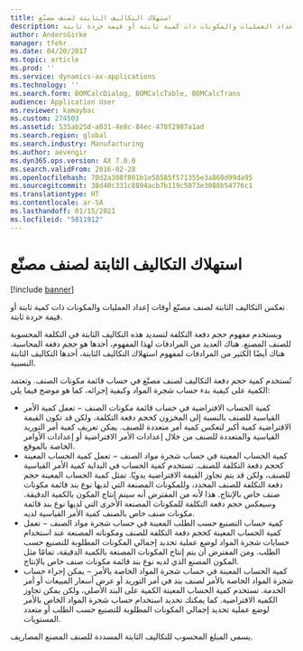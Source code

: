 ```yaml
---
title: استهلاك التكاليف الثابتة لصنف مصنّع
description: تعكس التكاليف الثابتة لصنف مصنّع أوقات إعداد العمليات والمكونات ذات كمية ثابتة أو قيمة خردة ثابتة.
author: AndersGirke
manager: tfehr
ms.date: 04/20/2017
ms.topic: article
ms.prod: ''
ms.service: dynamics-ax-applications
ms.technology: ''
ms.search.form: BOMCalcDialog, BOMCalcTable, BOMCalcTrans
audience: Application User
ms.reviewer: kamaybac
ms.custom: 274503
ms.assetid: 535ab25d-a031-4e8c-84ec-478f2987a1ad
ms.search.region: global
ms.search.industry: Manufacturing
ms.author: aevengir
ms.dyn365.ops.version: AX 7.0.0
ms.search.validFrom: 2016-02-28
ms.openlocfilehash: 70d2a308f801b1e58585f571355e3a860d99da95
ms.sourcegitcommit: 38d40c331c8894acb7b119c5073e3088b54776c1
ms.translationtype: HT
ms.contentlocale: ar-SA
ms.lasthandoff: 01/15/2021
ms.locfileid: "5011912"
---
```

# <a name="amortize-constant-costs-for-a-manufactured-item"></a>استهلاك التكاليف الثابتة لصنف مصنّع

[!include [banner](../includes/banner.md)]

تعكس التكاليف الثابتة لصنف مصنّع أوقات إعداد العمليات والمكونات ذات كمية ثابتة أو قيمة خردة ثابتة. 

ويستخدم مفهوم حجم دفعة التكلفة لتسديد هذه التكاليف الثابتة في التكلفة المحسوبة للصنف المصنع. هناك العديد من المرادفات لهذا المفهوم، أحدها هو حجم دفعة المحاسبة. هناك أيضًا الكثير من المرادفات لمفهوم استهلاك التكاليف الثابتة، أحدها التكاليف الثابتة النسبية.

تُستخدم كمية حجم دفعة التكاليف لصنف مصنّغ في حساب قائمة مكونات الصنف. وتعتمد الكمية على كيفية بدء حساب شجرة المواد وكيفية إجرائه، كما هو موضح فيما يلي:

-   كمية الحساب الافتراضية في حساب قائمة مكونات الصنف − تعمل ‏‏كمية الأمر القياسية للصنف بالنسبة إلى المخزون كحجم دفعة التكلفة، ولكن قد تكون القيمة الافتراضية كمية أكبر لتعكس كمية أمر متعددة للصنف. يمكن تعريف كمية أمر التوريد القياسية والمتعددة للصنف من خلال ‏‏إعدادات الأمر الافتراضية أو ‏‏إعدادات الأوامر الخاصة بالموقع.
-   كمية الحساب المعينة في حساب شجرة مواد الصنف − تعمل كمية الحساب المعينة كحجم دفعة التكلفة للصنف. تستخدم كمية الحساب في البداية كمية الأمر القياسية للصنف، ولكن قد يتم تجاوز القيمة الافتراضية يدويًا. تمثل كمية الحساب المعينة حجم دفعة التكلفة للصنف المحدد، وللمكونات المصنعة التي لديها نوع بند قائمة مكونات صنف خاص بالإنتاج. هذا لأنه من المفترض أنه سيتم إنتاج المكون بالكمية الدقيقة. وسيعكس حجم دفعة التكلفة للمكونات المصنعة الأخرى التي لديها نوع بند قائمة مكونات صنف خاص بالصنف كمية الأمر القياسية لديه.
-   كمية حساب التصنيع حسب الطلب المعينة في حساب شجرة مواد الصنف − تعمل كمية الحساب المعينة كحجم دفعة التكلفة للصنف ومكوناته المصنعة عند استخدام حسابات شجرة المواد لوضع عملية تحديد إجمالي المكونات المطلوبة للتصنيع حسب الطلب. ومن المفترض أن يتم إنتاج المكونات المصنعة بالكمية الدقيقة، تمامًا مثل المكون المصنع الذي لديه نوع بند قائمة مكونات صنف خاص بالإنتاج.
-   كمية الحساب المعينة في حساب شجرة المواد الخاصة بالأمر − يمكن إجراء حساب شجرة المواد الخاصة بالأمر لصنف بند في أمر التوريد أو عرض أسعار المبيعات أو أمر الخدمة. تستخدم كمية الحساب المعينة الكمية على البند الأصلي، ولكن يمكن تجاوز الكمية الافتراضية. كما يمكنك تحديد استخدام حساب شجرة المواد الخاص بالأمر لوضع عملية تحديد إجمالي المكونات المطلوبة للتصنيع حسب الطلب أو متعدد المستويات.

يسمى المبلغ المحسوب للتكاليف الثابتة المسددة للصنف المصنع المصاريف.





